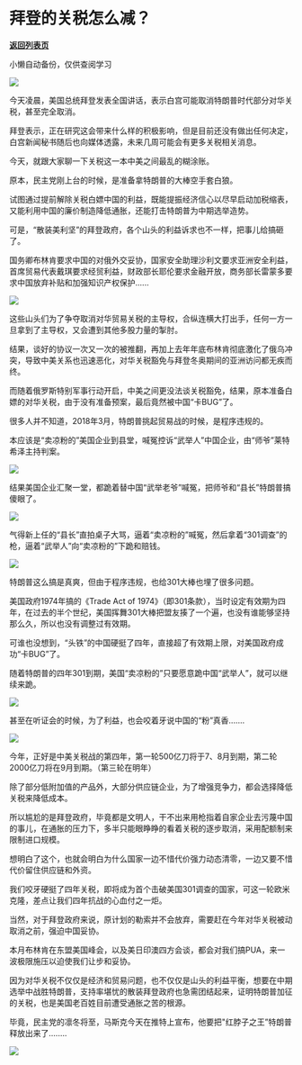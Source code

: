 # 拜登的关税怎么减？

[**返回列表页**](/gzh/政事堂2019)

小懒自动备份，仅供查阅学习

![](https://mmbiz.qpic.cn/mmbiz_png/rxhS23yu8cMiaCttWn2Brib4VBCXKAAW4LSXsTCicBS0a553IuX6cyiawdMnQgRfHIQm8udJrphswnqgHFNnT82CLA/640?wx_fmt=png)

  

今天凌晨，美国总统拜登发表全国讲话，表示白宫可能取消特朗普时代部分对华关税，甚至完全取消。  

  

拜登表示，正在研究这会带来什么样的积极影响，但是目前还没有做出任何决定，白宫新闻秘书随后也向媒体透露，未来几周可能会有更多关税相关消息。  

  

今天，就跟大家聊一下关税这一本中美之间最乱的糊涂账。  

  

原本，民主党刚上台的时候，是准备拿特朗普的大棒空手套白狼。

  

试图通过提前解除关税白嫖中国的利益，既能提振经济信心以尽早启动加税缩表，又能利用中国的廉价制造降低通胀，还能打击特朗普为中期选举造势。  

  

可是，“散装美利坚”的拜登政府，各个山头的利益诉求也不一样，把事儿给搞砸了。

  

国务卿布林肯要求中国的对俄外交妥协，国家安全助理沙利文要求亚洲安全利益，首席贸易代表戴琪要求经贸利益，财政部长耶伦要求金融开放，商务部长雷蒙多要求中国放弃补贴和加强知识产权保护......  

  

![](https://mmbiz.qpic.cn/mmbiz_png/rxhS23yu8cMiaCttWn2Brib4VBCXKAAW4Le9l1cHpOBSj7NA3fSfu89Atow4k3Cg9AsJZiaNZhqibMSrP06mAn7icNw/640?wx_fmt=png)

  

这些山头们为了争夺取消对华贸易关税的主导权，合纵连横大打出手，任何一方一旦拿到了主导权，又会遭到其他多股力量的掣肘。

  

结果，谈好的协议一次又一次的被推翻，再加上去年年底布林肯彻底激化了俄乌冲突，导致中美关系也迅速恶化，对华关税豁免与拜登冬奥期间的亚洲访问都无疾而终。  

  

而随着俄罗斯特别军事行动开启，中美之间更没法谈关税豁免，结果，原本准备白嫖的对华关税，由于没有准备预案，最后竟然被中国“卡BUG”了。

  

很多人并不知道，2018年3月，特朗普挑起贸易战的时候，是程序违规的。  

  

本应该是“卖凉粉的”美国企业到县堂，喊冤控诉“武举人”中国企业，由“师爷”莱特希泽主持判案。

  

![](https://mmbiz.qpic.cn/mmbiz_png/rxhS23yu8cMiaCttWn2Brib4VBCXKAAW4LrDTwxj1gq5icTXKFicwKsGL6Ap7bxcyf3Dw0lzE3vVOB4iasZTXRjUIlQ/640?wx_fmt=png)

  

结果美国企业汇聚一堂，都跪着替中国“武举老爷”喊冤，把师爷和“县长”特朗普搞傻眼了。

  

![](https://mmbiz.qpic.cn/mmbiz_png/rxhS23yu8cMiaCttWn2Brib4VBCXKAAW4L2x9FzuFptLR6x1QEcXSPjSZib2ovSwCmvbicW1Bv8cBcKd50VaWWYRdA/640?wx_fmt=png)

  

气得新上任的“县长”直拍桌子大骂，逼着“卖凉粉的”喊冤，然后拿着“301调查”的枪，逼着“武举人”向“卖凉粉的”下跪和赔钱。

  

![](https://mmbiz.qpic.cn/mmbiz_png/rxhS23yu8cMiaCttWn2Brib4VBCXKAAW4LBcYRH27ibXZxmHLNqmnzPRyQqYeNTcIhZsq6SzP7MkN1W7p0tJPJgiag/640?wx_fmt=png)

  

特朗普这么搞是真爽，但由于程序违规，也给301大棒也埋了很多问题。

  

美国政府1974年搞的《Trade Act of
1974》（即301条款），当时设定有效期为四年，在过去的半个世纪，美国挥舞301大棒把盟友揍了一个遍，也没有谁能够坚持那么久，所以也没有调整过有效期。

  

可谁也没想到，“头铁”的中国硬挺了四年，直接超了有效期上限，对美国政府成功“卡BUG”了。

  

随着特朗普的四年301到期，美国“卖凉粉的”只要愿意跪中国“武举人”，就可以继续来跪。

  

![](https://mmbiz.qpic.cn/mmbiz_png/rxhS23yu8cMiaCttWn2Brib4VBCXKAAW4L5EnZdUbaL0jS6KEKDoXpGe1kOELia8Fr5EUxylZhwj7ibCMGl3uRkzuA/640?wx_fmt=png)

  

甚至在听证会的时候，为了利益，也会咬着牙说中国的“粉”真香.......  

  

![](https://mmbiz.qpic.cn/mmbiz_png/rxhS23yu8cMiaCttWn2Brib4VBCXKAAW4LZx3ygiaiapeDKSZj57Nge1ibMMGR0J9XzZWeCjwJRBzTTy30UaCqIQf3A/640?wx_fmt=png)

  

今年，正好是中美关税战的第四年，第一轮500亿刀将于7、8月到期，第二轮2000亿刀将在9月到期。（第三轮在明年）

  

除了部分低附加值的产品外，大部分供应链企业，为了增强竞争力，都会选择降低关税来降低成本。

  

所以尴尬的是拜登政府，毕竟都是文明人，干不出来用枪指着自家企业去污蔑中国的事儿，在通胀的压力下，多半只能眼睁睁的看着关税的逐步取消，采用配额制来限制进口规模。  

  

想明白了这个，也就会明白为什么国家一边不惜代价强力动态清零，一边又要不惜代价留住供应链和外资。

  

我们咬牙硬挺了四年关税，即将成为首个击破美国301调查的国家，可这一轮欧米克隆，差点让我们四年抗战的心血付之一炬。  

  

当然，对于拜登政府来说，原计划的勒索并不会放弃，需要赶在今年对华关税被动取消之前，强迫中国妥协。

  

本月布林肯在东盟美国峰会，以及美日印澳四方会谈，都会对我们搞PUA，来一波极限施压以迫使我们让步和妥协。  

  

因为对华关税不仅仅是经济和贸易问题，也不仅仅是山头的利益平衡，想要在中期选举中战胜特朗普，支持率堪忧的散装拜登政府也急需团结起来，证明特朗普加征的关税，也是美国老百姓目前遭受通胀之苦的根源。  

  

毕竟，民主党的凛冬将至，马斯克今天在推特上宣布，他要把"红脖子之王”特朗普释放出来了........

  

![](https://mmbiz.qpic.cn/mmbiz_png/rxhS23yu8cMiaCttWn2Brib4VBCXKAAW4LNWianqFo9l2YgRzKAHseZdz7TMJIvuxHdT07wkLaiaAvktPoYPEyWVYg/640?wx_fmt=png)

  

